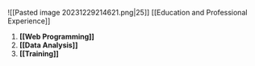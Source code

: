 ![[Pasted image 20231229214621.png|25]] [[Education and Professional Experience]] 

1. **[[Web Programming]]**
2. **[[Data Analysis]]**
3. **[[Training]]**



